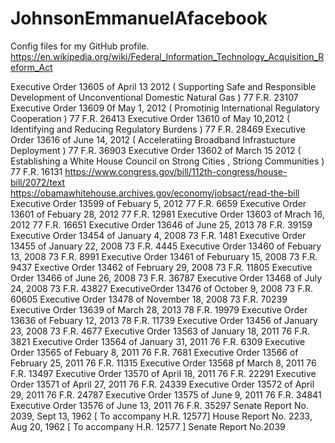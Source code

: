 # JohnsonEmmanuelAfacebook
Config files for my GitHub profile.
https://en.wikipedia.org/wiki/Federal_Information_Technology_Acquisition_Reform_Act

Executive Order 13605 of April 13 2012 ( Supporting Safe and Responsible Development of Unconventional Domestic Natural Gas )
77 F.R. 23107
Executive Order 13609 0f May 1, 2012 ( Promotinig International Regulatory Cooperation )
77 F.R. 26413
Executive Order 13610 of May 10,2012 ( Identifying and Reducing Regulatory Burdens )
77 F.R. 28469
Executive Order 13616 of June 14, 2012 ( Acceleratiing Broadband Infrastucture Deployment )
77 F.R. 36903
Executive Order 13602 of March 15 2012 ( Establishing a White House Council on Strong Cities , Striong Communities )
77 F.R. 16131
https://www.congress.gov/bill/112th-congress/house-bill/2072/text
https://obamawhitehouse.archives.gov/economy/jobsact/read-the-bill
Executive Order 13599 of Febuary 5, 2012 77 F.R. 6659
Executive Order 13601 of Febuary 28, 2012 77 F.R. 12981
Executive Order 13603 of Mrach 16, 2012 77 F.R. 16651
Executive Order 13646 of June 25, 2013 78 F.R. 39159
Executive Order 13454 of January 4, 2008 73 F.R. 1481
Executive Order 13455 of January 22, 2008 73 F.R. 4445
Executive Order 13460 of Febuary 13, 2008 73 F.R. 8991
Executive Order 13461 of Feburuary 15, 2008 73 F.R. 9437
Exective Order 13462 of February 29, 2008 73 F.R. 11805
Executive Order 13466 of June 26, 2008 73 F.R. 36787
Executive Order 13468 of July 24, 2008 73 F.R. 43827
ExecutiveOrder 13476 of October 9, 2008 73 F.R. 60605
Executive Order 13478 of November 18, 2008 73 F.R. 70239
Executive Order 13639 of March 28, 2013 78 F.R. 19979
Executive Order 13636 of Febuary 12, 2013 78 F.R. 11739
Executive Order 13456 of January 23, 2008 73 F.R. 4677
Executive Order 13563 of January 18, 2011 76 F.R. 3821
Executive Order 13564 of January 31, 2011 76 F.R. 6309
Executive Order 13565 of Febuary 8, 2011 76 F.R.  7681
Executive Order 13566 of February 25, 2011 76 F.R. 11315
Executive Order 13568 pf March 8, 2011 76 F.R. 13497
Executive Order 13570 of April 18, 2011 76 F.R. 22291
Executive Order 13571 of April 27, 2011  76 F.R. 24339
Executive Order 13572 of April 29, 2011 76 F.R. 24787
Executive Order 13575 of June 9, 2011 76 F.R. 34841
Executive Order 13576 of June 13, 2011 76 F.R. 35297
Senate Report No. 2039, Sept 13, 1962 [ To accompany H.R. 12577]
House Report No. 2233, Aug 20, 1962 [ To accompany H.R. 12577 ]
                    Senate Report No.2039
